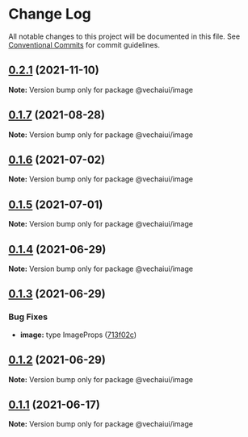 # Change Log

All notable changes to this project will be documented in this file.
See [Conventional Commits](https://conventionalcommits.org) for commit guidelines.

## [0.2.1](https://github.com/vechai/vechaiui/compare/@vechaiui/image@0.1.7...@vechaiui/image@0.2.1) (2021-11-10)

**Note:** Version bump only for package @vechaiui/image





## [0.1.7](https://github.com/vechai/vechaiui/compare/@vechaiui/image@0.1.6...@vechaiui/image@0.1.7) (2021-08-28)

**Note:** Version bump only for package @vechaiui/image





## [0.1.6](https://github.com/vechai/vechaiui/compare/@vechaiui/image@0.1.5...@vechaiui/image@0.1.6) (2021-07-02)

**Note:** Version bump only for package @vechaiui/image





## [0.1.5](https://github.com/vechai/vechaiui/compare/@vechaiui/image@0.1.4...@vechaiui/image@0.1.5) (2021-07-01)

**Note:** Version bump only for package @vechaiui/image





## [0.1.4](https://github.com/vechai/vechaiui/compare/@vechaiui/image@0.1.3...@vechaiui/image@0.1.4) (2021-06-29)

**Note:** Version bump only for package @vechaiui/image





## [0.1.3](https://github.com/vechai/vechaiui/compare/@vechaiui/image@0.1.2...@vechaiui/image@0.1.3) (2021-06-29)


### Bug Fixes

* **image:** type ImageProps ([713f02c](https://github.com/vechai/vechaiui/commit/713f02c2f841c65a7e348d91ffbd3ffb332cec1e))





## [0.1.2](https://github.com/vechai/vechaiui/compare/@vechaiui/image@0.1.1...@vechaiui/image@0.1.2) (2021-06-29)

**Note:** Version bump only for package @vechaiui/image





## [0.1.1](https://github.com/vechai/vechaiui/compare/@vechaiui/image@0.1.0...@vechaiui/image@0.1.1) (2021-06-17)

**Note:** Version bump only for package @vechaiui/image
